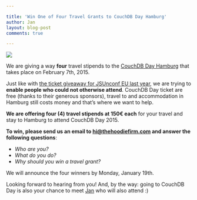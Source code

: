 ```yaml
---

title: 'Win One of Four Travel Grants to CouchDB Day Hamburg'
author: Jan
layout: blog-post
comments: true

---
```


![](http://day.couchdb.org/images/couchdb_day_hamburg.png)

We are giving a way **four** travel stipends to the [CouchDB Day Hamburg](http://day.couchdb.org "CouchDB Day 2015 in Hamburg") that takes place on February 7th, 2015.

Just like with [the ticket giveaway for JSUnconf EU last year](http://hood.ie/blog/team-hoodie-gives-away-two-tickets-for-jsunconf-eu.html), we are trying to **enable people who could not otherwise attend**. CouchDB Day ticket are free (thanks to their generous sponsors), travel to and accommodation in Hamburg still costs money and that’s where we want to help.

**We are offering four (4) travel stipends at 150€ each** for your travel and stay to Hamburg to attend CouchDB Day 2015.

**To win, please send us an email to [hi@thehoodiefirm.com](mailto:&#x68;&#x69;&#x40;&#x74;&#x68;&#x65;&#x68;&#x6F;&#x6F;&#x64;&#x69;&#x65;&#x66;&#x69;&#x72;&#x6D;&#x2E;&#x63;&#x6F;&#x6D;) and answer the following questions**:

- *Who are you?*
- *What do you do?*
- *Why should you win a travel grant?*

We will announce the four winners by Monday, January 19th.

Looking forward to hearing from you! And, by the way: going to CouchDB Day is also your chance to meet <a href="https://twitter.com/janl">Jan</a> who will also attend :)
